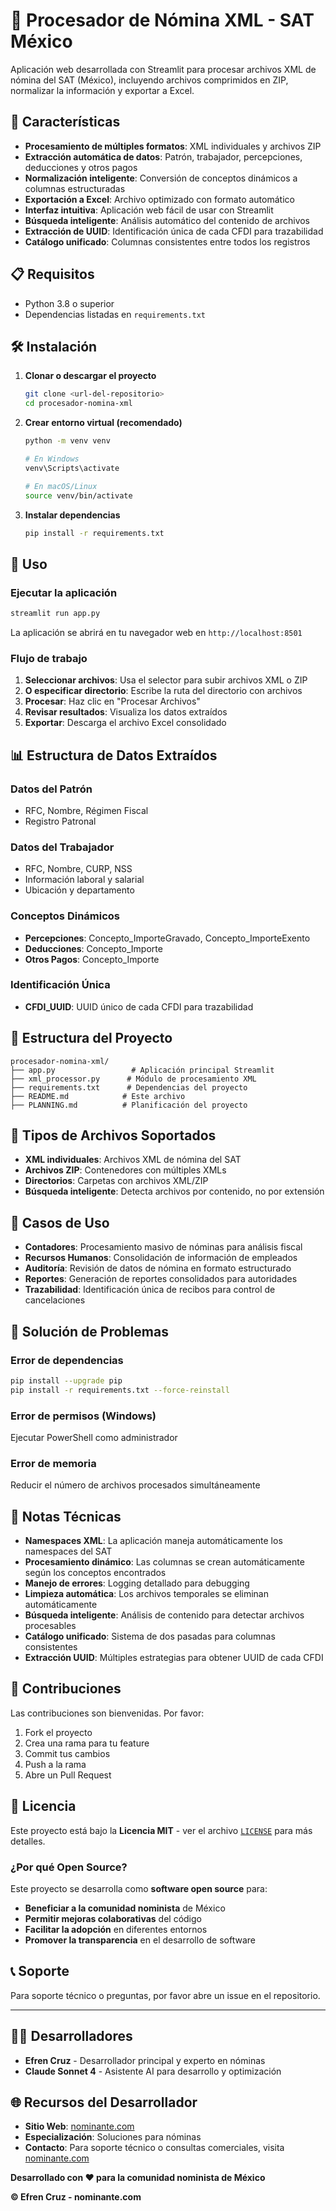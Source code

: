 # 🏢 Procesador de Nómina XML - SAT México

Aplicación web desarrollada con Streamlit para procesar archivos XML de nómina del SAT (México), incluyendo archivos comprimidos en ZIP, normalizar la información y exportar a Excel.

## 🚀 Características

- **Procesamiento de múltiples formatos**: XML individuales y archivos ZIP
- **Extracción automática de datos**: Patrón, trabajador, percepciones, deducciones y otros pagos
- **Normalización inteligente**: Conversión de conceptos dinámicos a columnas estructuradas
- **Exportación a Excel**: Archivo optimizado con formato automático
- **Interfaz intuitiva**: Aplicación web fácil de usar con Streamlit
- **Búsqueda inteligente**: Análisis automático del contenido de archivos
- **Extracción de UUID**: Identificación única de cada CFDI para trazabilidad
- **Catálogo unificado**: Columnas consistentes entre todos los registros

## 📋 Requisitos

- Python 3.8 o superior
- Dependencias listadas en `requirements.txt`

## 🛠️ Instalación

1. **Clonar o descargar el proyecto**
   ```bash
   git clone <url-del-repositorio>
   cd procesador-nomina-xml
   ```

2. **Crear entorno virtual (recomendado)**
   ```bash
   python -m venv venv
   
   # En Windows
   venv\Scripts\activate
   
   # En macOS/Linux
   source venv/bin/activate
   ```

3. **Instalar dependencias**
   ```bash
   pip install -r requirements.txt
   ```

## 🚀 Uso

### Ejecutar la aplicación
```bash
streamlit run app.py
```

La aplicación se abrirá en tu navegador web en `http://localhost:8501`

### Flujo de trabajo

1. **Seleccionar archivos**: Usa el selector para subir archivos XML o ZIP
2. **O especificar directorio**: Escribe la ruta del directorio con archivos
3. **Procesar**: Haz clic en "Procesar Archivos"
4. **Revisar resultados**: Visualiza los datos extraídos
5. **Exportar**: Descarga el archivo Excel consolidado

## 📊 Estructura de Datos Extraídos

### Datos del Patrón
- RFC, Nombre, Régimen Fiscal
- Registro Patronal

### Datos del Trabajador
- RFC, Nombre, CURP, NSS
- Información laboral y salarial
- Ubicación y departamento

### Conceptos Dinámicos
- **Percepciones**: Concepto_ImporteGravado, Concepto_ImporteExento
- **Deducciones**: Concepto_Importe
- **Otros Pagos**: Concepto_Importe

### Identificación Única
- **CFDI_UUID**: UUID único de cada CFDI para trazabilidad

## 🔧 Estructura del Proyecto

```
procesador-nomina-xml/
├── app.py                 # Aplicación principal Streamlit
├── xml_processor.py      # Módulo de procesamiento XML
├── requirements.txt      # Dependencias del proyecto
├── README.md            # Este archivo
├── PLANNING.md          # Planificación del proyecto
```

## 📁 Tipos de Archivos Soportados

- **XML individuales**: Archivos XML de nómina del SAT
- **Archivos ZIP**: Contenedores con múltiples XMLs
- **Directorios**: Carpetas con archivos XML/ZIP
- **Búsqueda inteligente**: Detecta archivos por contenido, no por extensión

## 🎯 Casos de Uso

- **Contadores**: Procesamiento masivo de nóminas para análisis fiscal
- **Recursos Humanos**: Consolidación de información de empleados
- **Auditoría**: Revisión de datos de nómina en formato estructurado
- **Reportes**: Generación de reportes consolidados para autoridades
- **Trazabilidad**: Identificación única de recibos para control de cancelaciones

## 🐛 Solución de Problemas

### Error de dependencias
```bash
pip install --upgrade pip
pip install -r requirements.txt --force-reinstall
```

### Error de permisos (Windows)
Ejecutar PowerShell como administrador

### Error de memoria
Reducir el número de archivos procesados simultáneamente

## 📝 Notas Técnicas

- **Namespaces XML**: La aplicación maneja automáticamente los namespaces del SAT
- **Procesamiento dinámico**: Las columnas se crean automáticamente según los conceptos encontrados
- **Manejo de errores**: Logging detallado para debugging
- **Limpieza automática**: Los archivos temporales se eliminan automáticamente
- **Búsqueda inteligente**: Análisis de contenido para detectar archivos procesables
- **Catálogo unificado**: Sistema de dos pasadas para columnas consistentes
- **Extracción UUID**: Múltiples estrategias para obtener UUID de cada CFDI

## 🤝 Contribuciones

Las contribuciones son bienvenidas. Por favor:

1. Fork el proyecto
2. Crea una rama para tu feature
3. Commit tus cambios
4. Push a la rama
5. Abre un Pull Request

## 📄 Licencia

Este proyecto está bajo la **Licencia MIT** - ver el archivo [`LICENSE`](LICENSE) para más detalles.

### ¿Por qué Open Source?

Este proyecto se desarrolla como **software open source** para:
- **Beneficiar a la comunidad nominista** de México
- **Permitir mejoras colaborativas** del código
- **Facilitar la adopción** en diferentes entornos
- **Promover la transparencia** en el desarrollo de software

## 📞 Soporte

Para soporte técnico o preguntas, por favor abre un issue en el repositorio.

---

## 👨‍💻 **Desarrolladores**

- **Efren Cruz** - Desarrollador principal y experto en nóminas
- **Claude Sonnet 4** - Asistente AI para desarrollo y optimización

## 🌐 **Recursos del Desarrollador**

- **Sitio Web**: [nominante.com](https://nominante.com)
- **Especialización**: Soluciones para nóminas
- **Contacto**: Para soporte técnico o consultas comerciales, visita [nominante.com](https://nominante.com)

**Desarrollado con ❤️ para la comunidad nominista de México**

**© Efren Cruz - nominante.com**

